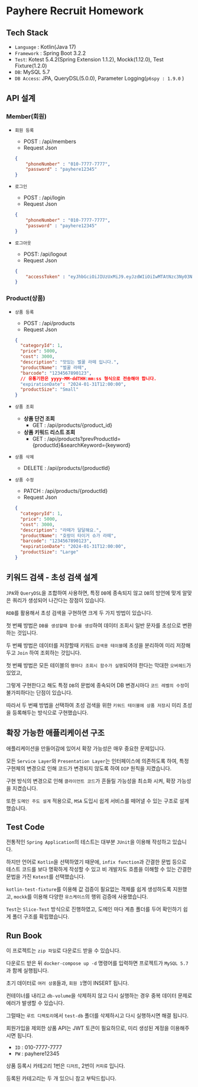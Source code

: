 # Payhere Recruit Homework

## Tech Stack

- `Language` : Kotlin(Java 17)
- `Framework` : Spring Boot 3.2.2
- `Test`: Kotest 5.4.2(Spring Extension 1.1.2), Mockk(1.12.0), Test Fixture(1.2.0)
- `DB`: MySQL 5.7
- `DB Access`: JPA, QueryDSL(5.0.0), Parameter Logging(`p6spy : 1.9.0` )

## API 설계

### Member(회원)

- `회원 등록`
    - POST : /api/members
    - Request Json
    
    ```json
    {
        "phoneNumber" : "010-7777-7777",
        "password" : "payhere12345"
    }
    ```
    
- `로그인`
    - POST : /api/login
    - Request Json
    
    ```json
    {
        "phoneNumber" : "010-7777-7777",
        "password" : "payhere12345"
    }
    ```
    
- `로그아웃`
    - POST: /api/logout
    - Request Json
    
    ```json
    {
    	"accessToken" : "eyJhbGciOiJIUzUxMiJ9.eyJzdWIiOiIwMTAtNzc3Ny03Nzc3IiwiaWF0IjoxNzA4MzQ3MzcyLCJleHAiOjE3MDg0MzM3NzJ9.pxL0K1rp5xyxwE4RPCkvHl1rOcadQXKPK18EHNRg_F52zJF4-TDz1OJO0Xt8YIVErAsBBji2-8bmm_TuPFdBaQ"
    }
    ```
    

### Product(상품)

- `상품 등록`
    - POST : /api/products
    - Request Json
    
    ```json
    { 
      "categoryId": 1,
      "price": 5000,
      "cost": 3000,
      "description": "맛있는 벌꿀 라떼 입니다.",
      "productName": "벌꿀 라떼",
      "barcode": "1234567890123",
      // 유통기한은 yyyy-MM-ddTHH:mm:ss 형식으로 전송해야 합니다.
      "expirationDate": "2024-01-31T12:00:00",
      "productSize": "Small"
    }
    ```
    
- `상품 조회`
    - **상품 단건 조회**
        - GET : /api/products/{product_id}
    - **상품 키워드 리스트 조회**
        - GET : /api/products?prevProductId={productId}&searchKeyword={keyword}
- `상품 삭제`
    - DELETE : /api/products/{productId}
- `상품 수정`
    - PATCH : /api/products/{productId}
    - Request Json
    
    ```json
    { 
      "categoryId": 1,
      "price": 5000,
      "cost": 3000,
      "description": "라떼가 달달해요.",
      "productName": "호랑이 타이거 슈가 라떼",
      "barcode": "1234567890123",
      "expirationDate": "2024-01-31T12:00:00",
      "productSize": "Large"
    }
    ```
    

## 키워드 검색 - 초성 검색 설계

`JPA`와 `QueryDSL`을 조합하여 사용하면, 특정 `DB`에 종속되지 않고 `DB`의 방언에 맞게 알맞은 쿼리가 생성되어 나간다는 장점이 있습니다.

`RDB`를 활용해서 초성 검색을 구현하면 크게 두 가지 방법이 있습니다.

첫 번째 방법은 `DB를 생성할때 함수를 생성`하여 데이터 조회시 일반 문자를 초성으로 변환하는 것입니다.

두 번째 방법은 데이터를 저장할때 키워드 `검색용 테이블`에 초성을 분리하여 미리 저장해두고 `Join` 하여 조회하는 것입니다.

첫 번째 방법은 모든 테이블의 `행마다 조회시 함수가 실행`되어야 한다는 막대한 `오버헤드`가 있었고,

그렇게 구현한다고 해도 특정 `DB`의 문법에 종속되어 DB 변경시마다 `코드 레벨의 수정`이 불가피하다는 단점이 있습니다.

따라서 두 번째 방법을 선택하여 초성 검색을 위한 `키워드 테이블에 상품 저장`시 미리 초성을 등록해두는 방식으로 구현했습니다.

## 확장 가능한 애플리케이션 구조

애플리케이션을 만들어감에 있어서 확장 가능성은 매우 중요한 문제입니다.

모든 `Service Layer`와 `Presentation Layer`는 인터페이스에 의존하도록 하여, 특정 구현체의 변경으로 인해 코드가 변경되지 않도록 하여 `DIP` 원칙을 지켰습니다.

구현 방식의 변경으로 인해 `클라이언트 코드`가 흔들릴 가능성을 최소화 시켜, 확장 가능성을 지켰습니다.

또한 `도메인 주도 설계` 적용으로, `MSA` 도입시 쉽게 서비스를 떼어낼 수 있는 구조로 설계했습니다.

## Test Code

전통적인 `Spring Application`의 테스트는 대부분 `JUnit`을 이용해 작성하고 있습니다.

하지만 언어로 `Kotlin`을 선택하였기 때문에, `infix function`과 간결한 문법 등으로 테스트 코드를 보다 명확하게 작성할 수 있고 비 개발자도 흐름을 이해할 수 있는 간결한 문법을 가진 `Kotest`를 선택했습니다.

`kotlin-test-fixture`를 이용해 값 검증이 필요없는 객체를 쉽게 생성하도록 지원했고, `mockk`를 이용해 다양한 `유스케이스`의 행위 검증에 사용했습니다.

`Test`는 `Slice-Test` 방식으로 진행하였고, 도메인 마다 계층 폴더를 두어 확인하기 쉽게 폴더 구조를 확립했습니다.

## Run Book

이 프로젝트는 `zip 파일`로 다운로드 받을 수 있습니다.

다운로드 받은 뒤 `docker-compose up -d` 명령어를 입력하면 프로젝트가 `MySQL 5.7`과 함께 실행됩니다.

초기 데이터로 `여러 상품`들과, `회원 1`명이 INSERT 됩니다.

컨테이너를 내리고 `db-volume`을 삭제하지 않고 다시 실행하는 경우 중복 데이터 문제로 에러가 발생할 수 있습니다.

그럴때는 `루트 디렉토리`에서 `test-db` 폴더를 삭제하시고 다시 실행하시면 해결 됩니다.

회원가입을 제외한 상품 API는 JWT 토큰이 필요하므로, 미리 생성된 계정을 이용해주시면 됩니다.

- `ID` : 010-7777-7777
- `PW` : payhere12345

상품 등록시 카테고리 1번은 `디저트`, 2번이 `커피류` 입니다.

등록된 카테고리는 두 개 있으니 참고 부탁드립니다.
